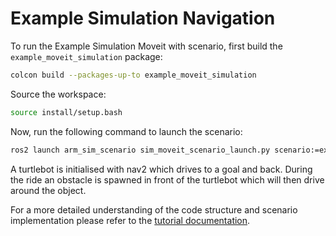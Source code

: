 # Example Simulation Navigation

To run the Example Simulation Moveit with scenario, first build the `example_moveit_simulation` package:

```bash
colcon build --packages-up-to example_moveit_simulation
```

Source the workspace:

```bash
source install/setup.bash
```

Now, run the following command to launch the scenario:

```bash
ros2 launch arm_sim_scenario sim_moveit_scenario_launch.py scenario:=examples/example_moveit_simulation/scenarios/example_moveit_simulation.osc
```

A turtlebot is initialised with nav2 which drives to a goal and back. During the ride an obstacle is spawned in front of the turtlebot which will then drive around the object.

For a more detailed understanding of the code structure and scenario implementation please refer to the [tutorial documentation](https://intellabs.github.io/scenario_execution/tutorials.html).
